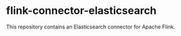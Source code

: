 # flink-connector-elasticsearch

This repository contains an Elasticsearch connector for Apache Flink.
